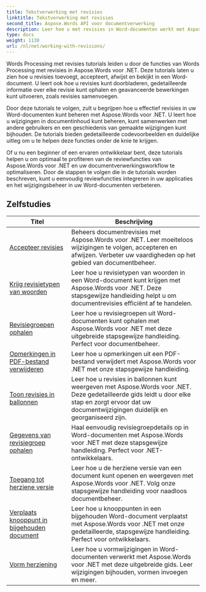 ```yaml
---
title: Tekstverwerking met revisies
linktitle: Tekstverwerking met revisies
second_title: Aspose.Words API voor documentverwerking
description: Leer hoe u met revisies in Word-documenten werkt met Aspose.Words voor .NET. Stapsgewijze tutorials met voorbeeldcode voor het beheren en bekijken van revisies.
type: docs
weight: 1130
url: /nl/net/working-with-revisions/
---
```

Words Processing met revisies tutorials leiden u door de functies van Words Processing met revisies in Aspose.Words voor .NET. Deze tutorials laten u zien hoe u revisies toevoegt, accepteert, afwijst en bekijkt in een Word-document. U leert ook hoe u revisies kunt doorbladeren, gedetailleerde informatie over elke revisie kunt ophalen en geavanceerde bewerkingen kunt uitvoeren, zoals revisies samenvoegen.

Door deze tutorials te volgen, zult u begrijpen hoe u effectief revisies in uw Word-documenten kunt beheren met Aspose.Words voor .NET. U leert hoe u wijzigingen in documentinhoud kunt beheren, kunt samenwerken met andere gebruikers en een geschiedenis van gemaakte wijzigingen kunt bijhouden. De tutorials bieden gedetailleerde codevoorbeelden en duidelijke uitleg om u te helpen deze functies onder de knie te krijgen.

Of u nu een beginner of een ervaren ontwikkelaar bent, deze tutorials helpen u om optimaal te profiteren van de reviewfuncties van Aspose.Words voor .NET en uw documentverwerkingsworkflow te optimaliseren. Door de stappen te volgen die in de tutorials worden beschreven, kunt u eenvoudig reviewfuncties integreren in uw applicaties en het wijzigingsbeheer in uw Word-documenten verbeteren.

 ## Zelfstudies
| Titel | Beschrijving |
| --- | --- |
| [Accepteer revisies](./accept-revisions/) | Beheers documentrevisies met Aspose.Words voor .NET. Leer moeiteloos wijzigingen te volgen, accepteren en afwijzen. Verbeter uw vaardigheden op het gebied van documentbeheer. |
| [Krijg revisietypen van woorden](./get-revision-types/) |Leer hoe u revisietypen van woorden in een Word-document kunt krijgen met Aspose.Words voor .NET. Deze stapsgewijze handleiding helpt u om documentrevisies efficiënt af te handelen. |
| [Revisiegroepen ophalen](./get-revision-groups/) | Leer hoe u revisiegroepen uit Word-documenten kunt ophalen met Aspose.Words voor .NET met deze uitgebreide stapsgewijze handleiding. Perfect voor documentbeheer. |
| [Opmerkingen in PDF-bestand verwijderen](./remove-comments-in-pdf/) | Leer hoe u opmerkingen uit een PDF-bestand verwijdert met Aspose.Words voor .NET met onze stapsgewijze handleiding. |
| [Toon revisies in ballonnen](./show-revisions-in-balloons/) | Leer hoe u revisies in ballonnen kunt weergeven met Aspose.Words voor .NET. Deze gedetailleerde gids leidt u door elke stap en zorgt ervoor dat uw documentwijzigingen duidelijk en georganiseerd zijn. |
| [Gegevens van revisiegroep ophalen](./get-revision-group-details/) | Haal eenvoudig revisiegroepdetails op in Word-documenten met Aspose.Words voor .NET met deze stapsgewijze handleiding. Perfect voor .NET-ontwikkelaars. |
| [Toegang tot herziene versie](./access-revised-version/) | Leer hoe u de herziene versie van een document kunt openen en weergeven met Aspose.Words voor .NET. Volg onze stapsgewijze handleiding voor naadloos documentbeheer. |
| [Verplaats knooppunt in bijgehouden document](./move-node-in-tracked-document/) | Leer hoe u knooppunten in een bijgehouden Word-document verplaatst met Aspose.Words voor .NET met onze gedetailleerde, stapsgewijze handleiding. Perfect voor ontwikkelaars. |
| [Vorm herziening](./shape-revision/) | Leer hoe u vormwijzigingen in Word-documenten verwerkt met Aspose.Words voor .NET met deze uitgebreide gids. Leer wijzigingen bijhouden, vormen invoegen en meer. |